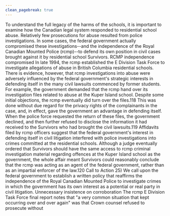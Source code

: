 ```yaml
---
clean_pagebreak: true
---
```


To understand the full legacy of the harms of the schools, it is important to examine how the Canadian legal system responded to residential school abuse. Relatively few prosecutions for abuse resulted from police investigations. In some cases, the federal government actually compromised these investigations--and the independence of the Royal Canadian Mounted Police (rcmp)--to defend its own position in civil cases brought against it by residential school Survivors.
RCMP independence compromised
In late 1994, the rcmp established the E Division Task Force to investigate allegations of abuse in British Columbia residential schools. There is evidence, however, that rcmp investigations into abuse were adversely influenced by the federal government's strategic interests in defending itself in the many civil lawsuits commenced by former students. For example, the government demanded that the rcmp hand over its investigation files related to abuse at the Kuper Island school. Despite some initial objections, the rcmp eventually did turn over the files.118 This was done without due regard for the privacy rights of the complainants in the case, and, in effect, gave the government an advantage in defending itself. When the police force requested the return of these files, the government declined, and then further refused to disclose the information it had received to the Survivors who had brought the civil lawsuits.119
Affidavits filed by rcmp officers suggest that the federal government's interest in defending itself in civil litigation interfered with police investigations into crimes committed at the residential schools. Although a judge eventually ordered that Survivors should have the same access to rcmp criminal investigation material regarding offences at the Kuper Island school as the government, the whole affair meant Survivors could reasonably conclude that the rcmp was acting as an agent of the federal government, rather than as an impartial enforcer of the law.120
Call to Action
25) We call upon the federal government to establish a written policy that reaffirms the independence of the Royal Canadian Mounted Police to investigate crimes in which the government has its own interest as a potential or real party in civil litigation.
Unnecessary insistence on corroboration
The rcmp E Division Task Force final report notes that "a very common situation that kept occurring over and over again" was that Crown counsel refused to prosecute without
